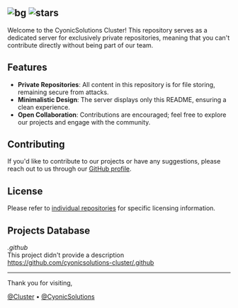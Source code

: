 ![bg](https://img.shields.io/badge/CyonicSolutions%20V1-0000FF)
![stars](https://img.shields.io/github/stars/getcyonic?style=flat&labelColor=0000FF&color=0000FF)
------
Welcome to the CyonicSolutions Cluster! This repository serves as a dedicated server for exclusively private repositories, meaning that you can't contribute directly without being part of our team.

## Features
- **Private Repositories**: All content in this repository is for file storing, remaining secure from attacks.
- **Minimalistic Design**: The server displays only this README, ensuring a clean  experience.
- **Open Collaboration**: Contributions are encouraged; feel free to explore our projects and engage with the community.

## Contributing
If you'd like to contribute to our projects or have any suggestions, please reach out to us through our [GitHub profile](https://github.com/getcyonic).

## License
Please refer to [individual repositories](https://github.com/orgs/getcyonic/repositories) for specific licensing information.

## Projects Database

<!-- <projects> -->
*.github*
<br>This project didn't provide a description
<br>https://github.com/cyonicsolutions-cluster/.github
<!-- </projects> -->

---

Thank you for visiting,

[@Cluster](https://github.com/cyonicsolutions-cluster) •
[@CyonicSolutions](https://github.com/getcyonic)